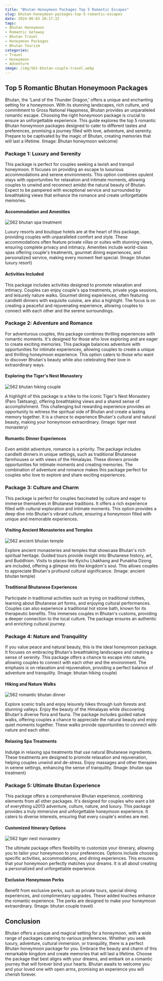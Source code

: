 ```yaml
---
title: "Bhutan Honeymoon Packages Top 5 Romantic Escapes"
slug: bhutan-honeymoon-packages-top-5-romantic-escapes
date: 2024-06-03 20:17:22
tags:
- Bhutan Honeymoon
- Romantic Getaway
- Bhutan Travel
- Honeymoon Packages
- Bhutan Tourism
categories:
- Travel
- Honeymoon
- Adventure
image: /img/562-bhutan-couple-travel.webp 
---
```

## Top 5 Romantic Bhutan Honeymoon Packages

Bhutan, the 'Land of the Thunder Dragon,' offers a unique and enchanting setting for a honeymoon. With its stunning landscapes, rich culture, and commitment to Gross National Happiness, Bhutan provides an unparalleled romantic escape. Choosing the right honeymoon package is crucial to ensure an unforgettable experience. This guide explores the top 5 romantic Bhutan honeymoon packages designed to cater to different tastes and preferences, promising a journey filled with love, adventure, and serenity. Prepare to be captivated by the magic of Bhutan, creating memories that will last a lifetime. (Image: Bhutan honeymoon welcome)

### Package 1: Luxury and Serenity

This package is perfect for couples seeking a lavish and tranquil honeymoon. It focuses on providing an escape to luxurious accommodations and serene environments. This option combines opulent stays with opportunities for relaxation and intimate moments, allowing couples to unwind and reconnect amidst the natural beauty of Bhutan. Expect to be pampered with exceptional service and surrounded by breathtaking views that enhance the romance and create unforgettable memories.

#### Accommodation and Amenities

![562 bhutan spa treatment](/img/562-bhutan-spa-treatment.webp)

Luxury resorts and boutique hotels are at the heart of this package, providing couples with unparalleled comfort and style. These accommodations often feature private villas or suites with stunning views, ensuring complete privacy and intimacy. Amenities include world-class spas offering couple's treatments, gourmet dining experiences, and personalized service, making every moment feel special. (Image: bhutan luxury resort)

#### Activities Included

This package includes activities designed to promote relaxation and intimacy. Couples can enjoy couple's spa treatments, private yoga sessions, and leisurely nature walks. Gourmet dining experiences, often featuring candlelit dinners with exquisite cuisine, are also a highlight. The focus is on creating a peaceful and rejuvenating experience, allowing couples to connect with each other and the serene surroundings.

### Package 2: Adventure and Romance

For adventurous couples, this package combines thrilling experiences with romantic moments. It's designed for those who love exploring and are eager to create exciting memories. This package balances adventure with opportunities for intimate experiences, allowing couples to create a unique and thrilling honeymoon experience. This option caters to those who want to discover Bhutan's beauty while also celebrating their love in extraordinary ways.

#### Exploring the Tiger's Nest Monastery

![562 bhutan hiking couple](/img/562-bhutan-hiking-couple.webp)

A highlight of this package is a hike to the iconic Tiger's Nest Monastery (Paro Taktsang), offering breathtaking views and a shared sense of accomplishment. This challenging but rewarding experience provides an opportunity to witness the spiritual side of Bhutan and create a lasting memory together. It is a chance to experience Bhutan's cultural and natural beauty, making your honeymoon extraordinary. (Image: tiger nest monastery)

#### Romantic Dinner Experiences

Even amidst adventure, romance is a priority. The package includes candlelit dinners in unique settings, such as traditional Bhutanese farmhouses or with views of the Himalayas. These dinners provide opportunities for intimate moments and creating memories. The combination of adventure and romance makes this package perfect for couples who love to explore and share exciting experiences.

### Package 3: Culture and Charm

This package is perfect for couples fascinated by culture and eager to immerse themselves in Bhutanese traditions. It offers a rich experience filled with cultural exploration and intimate moments. This option provides a deep dive into Bhutan's vibrant culture, ensuring a honeymoon filled with unique and memorable experiences.

#### Visiting Ancient Monasteries and Temples

![562 ancient bhutan temple](/img/562-ancient-bhutan-temple.webp)

Explore ancient monasteries and temples that showcase Bhutan's rich spiritual heritage. Guided tours provide insight into Bhutanese history, art, and Buddhism. Visits to places like Kyichu Lhakhang and Punakha Dzong are included, offering a glimpse into the kingdom's soul. This allows couples to appreciate Bhutan's profound cultural significance. (Image: ancient bhutan temple)

#### Traditional Bhutanese Experiences

Participate in traditional activities such as trying on traditional clothes, learning about Bhutanese art forms, and enjoying cultural performances. Couples can also experience a traditional hot stone bath, known for its therapeutic benefits. This immerses couples in Bhutan's customs, providing a deeper connection to the local culture. The package ensures an authentic and enriching cultural journey.

### Package 4: Nature and Tranquility

If you value peace and natural beauty, this is the ideal honeymoon package. It focuses on embracing Bhutan's breathtaking landscapes and creating a sense of serenity. This package offers a chance to escape into nature, allowing couples to connect with each other and the environment. The emphasis is on relaxation and rejuvenation, providing a perfect balance of adventure and tranquility. (Image: bhutan hiking couple)

#### Hiking and Nature Walks

![562 romantic bhutan dinner](/img/562-romantic-bhutan-dinner.webp)

Explore scenic trails and enjoy leisurely hikes through lush forests and stunning valleys. Enjoy the beauty of the Himalayas while discovering Bhutan's diverse flora and fauna. The package includes guided nature walks, offering couples a chance to appreciate the natural beauty and enjoy quiet moments together. These walks provide opportunities to connect with nature and each other.

#### Relaxing Spa Treatments

Indulge in relaxing spa treatments that use natural Bhutanese ingredients. These treatments are designed to promote relaxation and rejuvenation, helping couples unwind and de-stress. Enjoy massages and other therapies in serene settings, enhancing the sense of tranquility. (Image: bhutan spa treatment)

### Package 5: Ultimate Bhutan Experience

This package offers a comprehensive Bhutan experience, combining elements from all other packages. It's designed for couples who want a bit of everything u2013 adventure, culture, nature, and luxury. This package provides a truly immersive and unforgettable honeymoon experience. It caters to diverse interests, ensuring that every couple's wishes are met.

#### Customized Itinerary Options

![562 tiger nest monastery](/img/562-tiger-nest-monastery.webp)

The ultimate package offers flexibility to customize your itinerary, allowing you to tailor your honeymoon to your preferences. Options include choosing specific activities, accommodations, and dining experiences. This ensures that your honeymoon perfectly matches your dreams. It is all about creating a personalized and unforgettable experience.

#### Exclusive Honeymoon Perks

Benefit from exclusive perks, such as private tours, special dining experiences, and complimentary upgrades. These added touches enhance the romantic experience. The perks are designed to make your honeymoon extraordinary. (Image: bhutan couple travel)

## Conclusion

Bhutan offers a unique and magical setting for a honeymoon, with a wide range of packages catering to various preferences. Whether you seek luxury, adventure, cultural immersion, or tranquility, there is a perfect Bhutan honeymoon package for you. Embrace the beauty and charm of this remarkable kingdom and create memories that will last a lifetime. Choose the package that best aligns with your dreams, and embark on a romantic journey that will forever bind your hearts. Bhutan awaits to welcome you and your loved one with open arms, promising an experience you will cherish forever.

